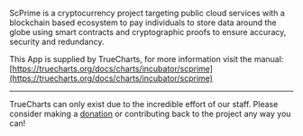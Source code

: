 ScPrime is a cryptocurrency project targeting public cloud services with a blockchain based ecosystem to pay individuals to store data around the globe using smart contracts and cryptographic proofs to ensure accuracy, security and redundancy.


This App is supplied by TrueCharts, for more information visit the manual: [https://truecharts.org/docs/charts/incubator/scprime](https://truecharts.org/docs/charts/incubator/scprime)

---

TrueCharts can only exist due to the incredible effort of our staff.
Please consider making a [donation](https://truecharts.org/docs/about/sponsor) or contributing back to the project any way you can!

